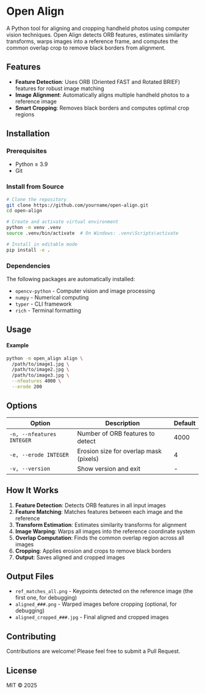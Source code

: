# Open Align

A Python tool for aligning and cropping handheld photos using computer vision techniques. Open Align detects ORB features, estimates similarity transforms, warps images into a reference frame, and computes the common overlap crop to remove black borders from alignment.

## Features

- **Feature Detection**: Uses ORB (Oriented FAST and Rotated BRIEF) features for robust image matching
- **Image Alignment**: Automatically aligns multiple handheld photos to a reference image
- **Smart Cropping**: Removes black borders and computes optimal crop regions

## Installation

### Prerequisites

- Python ≥ 3.9
- Git

### Install from Source

```bash
# Clone the repository
git clone https://github.com/yourname/open-align.git
cd open-align

# Create and activate virtual environment
python -m venv .venv
source .venv/bin/activate  # On Windows: .venv\Scripts\activate

# Install in editable mode
pip install -e .
```

### Dependencies

The following packages are automatically installed:
- `opencv-python` - Computer vision and image processing
- `numpy` - Numerical computing
- `typer` - CLI framework
- `rich` - Terminal formatting

## Usage

#### Example

```bash
python -m open_align align \
  /path/to/image1.jpg \
  /path/to/image2.jpg \
  /path/to/image3.jpg \
  --nfeatures 4000 \
  --erode 200
```

## Options

| Option | Description | Default |
|--------|-------------|---------|
| `-n, --nfeatures INTEGER` | Number of ORB features to detect | 4000 |
| `-e, --erode INTEGER` | Erosion size for overlap mask (pixels) | 4 |
| `-v, --version` | Show version and exit | - |

## How It Works

1. **Feature Detection**: Detects ORB features in all input images
2. **Feature Matching**: Matches features between each image and the reference
3. **Transform Estimation**: Estimates similarity transforms for alignment
4. **Image Warping**: Warps all images into the reference coordinate system
5. **Overlap Computation**: Finds the common overlap region across all images
6. **Cropping**: Applies erosion and crops to remove black borders
7. **Output**: Saves aligned and cropped images

## Output Files

- `ref_matches_all.png` - Keypoints detected on the reference image (the first one, for debugging)
- `aligned_###.png` - Warped images before cropping (optional, for debugging)
- `aligned_cropped_###.jpg` - Final aligned and cropped images

## Contributing

Contributions are welcome! Please feel free to submit a Pull Request.

## License

MIT © 2025
